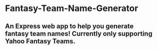 # Fantasy-Team-Name-Generator
## An Express web app to help you generate fantasy team names! Currently only supporting Yahoo Fantasy Teams.